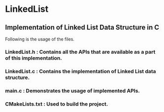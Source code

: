# LinkedList
## Implementation of Linked List Data Structure in C

Following is the usage of the files.

### LinkedList.h : Contains all the APIs that are available as a part of this implementation.

### LinkedList.c : Contains the implementation of Linked List data structure.

### main.c : Demonstrates the usage of implemented APIs.

### CMakeLists.txt : Used to build the project.
